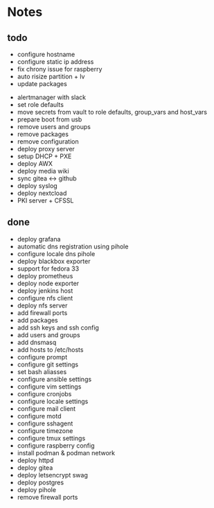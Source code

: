 # Notes

## todo

- configure hostname
- configure static ip address
- fix chrony issue for raspberry
- auto risize partition + lv
- update packages
* alertmanager with slack
* set role defaults
* move secrets from vault to role defaults, group_vars and host_vars
* prepare boot from usb
* remove users and groups
* remove packages
* remove configuration
* deploy proxy server
* setup DHCP + PXE
* deploy AWX
* deploy media wiki
* sync gitea <-> github
* deploy syslog
* deploy nextcload
* PKI server + CFSSL

## done

* deploy grafana
* automatic dns registration using pihole
* configure locale dns pihole
* deploy blackbox exporter
* support for fedora 33
* deploy prometheus
* deploy node exporter
* deploy jenkins host
* configure nfs client
* deploy nfs server
* add firewall ports
* add packages
* add ssh keys and ssh config
* add users and groups
* add dnsmasq
* add hosts to /etc/hosts
* configure prompt
* configure git settings
* set bash aliasses
* configure ansible settings
* configure vim settings
* configure cronjobs
* configure locale settings
* configure mail client
* configure motd
* configure sshagent
* configure timezone
* configure tmux settings
* configure raspberry config 
* install podman & podman network
* deploy httpd
* deploy gitea
* deploy letsencrypt swag
* deploy postgres
* deploy pihole
* remove firewall ports

